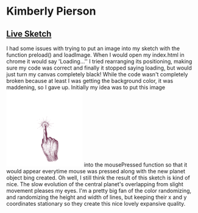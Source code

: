 
# Kimberly Pierson

## [Live Sketch](https://mabonmoon.github.io/120-work/hw-10/)

I had some issues with trying to put an image into my sketch with the
function preload() and loadImage. When I would open my index.html in chrome it would say 'Loading...'' I tried rearranging its positioning, making sure my code was correct and finally it stopped saying loading, but would just turn my canvas completely black! While the code wasn't completely broken because at least I was getting the background color, it was maddening, so I gave up. Initially my idea was to put this image ![Image](images/hand.png) into the mousePressed function so that it would appear everytime mouse was pressed along with the new planet object bing created. Oh well, I still think the result of this sketch is kind of nice. The slow evolution of the central planet's overlapping from slight movement pleases my eyes. I'm a pretty big fan of the color randomizing, and randomizing the height and width of lines, but keeping their x and y coordinates stationary so they create this nice lovely expansive quality. 
